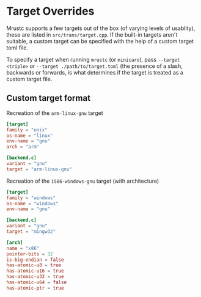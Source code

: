 
Target Overrides
================

Mrustc supports a few targets out of the box (of varying levels of usablity), these are listed in
`src/trans/target.cpp`. If the built-in targets aren't suitable, a custom target can be specified with the help of a
custom target toml file.

To specify a target when running `mrustc` (or `minicaro`), pass `--target <triple>` or `--target
./path/to/target.toml` (the presence of a slash, backwards or forwards, is what determines if the target is treated as
a custom target file.


Custom target format
--------------------

Recreation of the `arm-linux-gnu` target
```toml
[target]
family = "unix"
os-name = "linux"
env-name = "gnu"
arch = "arm"

[backend.c]
variant = "gnu"
target = "arm-linux-gnu"
```

Recreation of the `i586-windows-gnu` target (with architecture)
```toml
[target]
family = "windows"
os-name = "windows"
env-name = "gnu"

[backend.c]
variant = "gnu"
target = "mingw32"

[arch]
name = "x86"
pointer-bits = 32
is-big-endian = false
has-atomic-u8 = true
has-atomic-u16 = true
has-atomic-u32 = true
has-atomic-u64 = false
has-atomic-ptr = true
```
